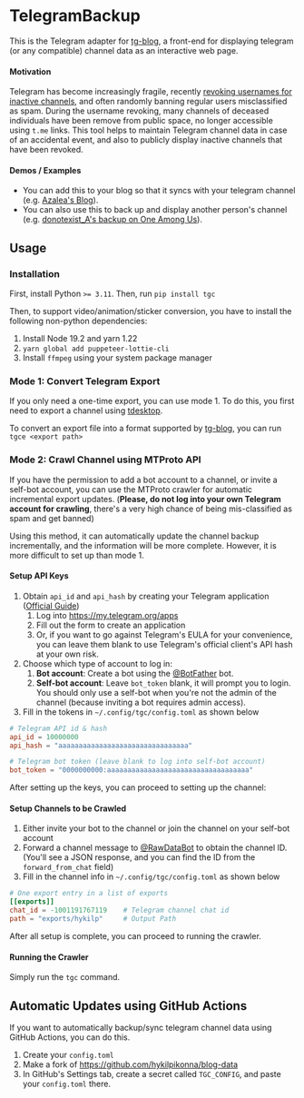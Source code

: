 # TelegramBackup

This is the Telegram adapter for [tg-blog](https://github.com/one-among-us/tg-blog), a front-end for displaying telegram (or any compatible) channel data as an interactive web page.

#### Motivation

Telegram has become increasingly fragile, recently [revoking usernames for inactive channels](https://t.me/tginfoen/1471), and often randomly banning regular users misclassified as spam. During the username revoking, many channels of deceased individuals have been remove from public space, no longer accessible using `t.me` links. This tool helps to maintain Telegram channel data in case of an accidental event, and also to publicly display inactive channels that have been revoked.

#### Demos / Examples

* You can add this to your blog so that it syncs with your telegram channel (e.g. [Azalea's Blog](https://aza.moe/life)).
* You can also use this to back up and display another person's channel (e.g. [donotexist_A's backup on One Among Us](https://www.one-among.us/profile/donotexist_A/backup/telegram)).

## Usage

### Installation

First, install Python `>= 3.11`. Then, run `pip install tgc`

Then, to support video/animation/sticker conversion, you have to install the following non-python dependencies:

1. Install Node 19.2 and yarn 1.22
2. `yarn global add puppeteer-lottie-cli`
3. Install `ffmpeg` using your system package manager

### Mode 1: Convert Telegram Export

If you only need a one-time export, you can use mode 1. To do this, you first need to export a channel using [tdesktop](https://github.com/telegramdesktop/tdesktop).

To convert an export file into a format supported by [tg-blog](https://github.com/one-among-us/tg-blog), you can run `tgce <export path>`

### Mode 2: Crawl Channel using MTProto API

If you have the permission to add a bot account to a channel, or invite a self-bot account, you can use the MTProto crawler for automatic incremental export updates. (**Please, do not log into your own Telegram account for crawling**, there's a very high chance of being mis-classified as spam and get banned)

Using this method, it can automatically update the channel backup incrementally, and the information will be more complete. However, it is more difficult to set up than mode 1.

#### Setup API Keys

1. Obtain `api_id` and `api_hash` by creating your Telegram application ([Official Guide](https://core.telegram.org/api/obtaining_api_id#obtaining-api-id))
    1. Log into https://my.telegram.org/apps
    2. Fill out the form to create an application
    3. Or, if you want to go against Telegram's EULA for your convenience, you can leave them blank to use Telegram's official client's API hash at your own risk.
2. Choose which type of account to log in:
    1. **Bot account**: Create a bot using the [@BotFather](https://t.me/BotFather) bot.
    2. **Self-bot account**: Leave `bot_token` blank, it will prompt you to login. You should only use a self-bot when you're not the admin of the channel (because inviting a bot requires admin access).
3. Fill in the tokens in `~/.config/tgc/config.toml` as shown below

```toml
# Telegram API id & hash
api_id = 10000000
api_hash = "aaaaaaaaaaaaaaaaaaaaaaaaaaaaaaaa"

# Telegram bot token (leave blank to log into self-bot account)
bot_token = "0000000000:aaaaaaaaaaaaaaaaaaaaaaaaaaaaaaaaaaa"
```

After setting up the keys, you can proceed to setting up the channel:

#### Setup Channels to be Crawled

1. Either invite your bot to the channel or join the channel on your self-bot account
2. Forward a channel message to [@RawDataBot](https://t.me/RawDataBot) to obtain the channel ID. (You'll see a JSON response, and you can find the ID from the `forward_from_chat` field)
3. Fill in the channel info in `~/.config/tgc/config.toml` as shown below

```toml
# One export entry in a list of exports
[[exports]]
chat_id = -1001191767119    # Telegram channel chat id
path = "exports/hykilp"     # Output Path
```

After all setup is complete, you can proceed to running the crawler.

#### Running the Crawler

Simply run the `tgc` command.

## Automatic Updates using GitHub Actions

If you want to automatically backup/sync telegram channel data using GitHub Actions, you can do this.

1. Create your `config.toml`
2. Make a fork of https://github.com/hykilpikonna/blog-data
3. In GitHub's Settings tab, create a secret called `TGC_CONFIG`, and paste your `config.toml` there.
